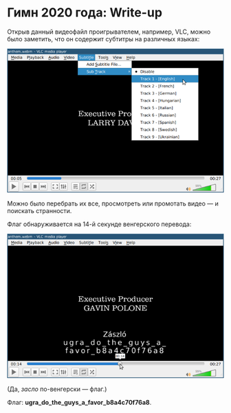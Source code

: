 # Гимн 2020 года: Write-up

Открыв данный видеофайл проигрывателем, например, VLC, можно было заметить, что он содержит субтитры на различных языках:

![Языки субтитров](writeup/languages.png)

Можно было перебрать их все, просмотреть или промотать видео — и поискать странности.

Флаг обнаруживается на 14-й секунде венгерского перевода:

![Флаг](writeup/zaszlo.png)

(Да, _засло_ по-венгерски — флаг.)

Флаг: **ugra_do_the_guys_a_favor_b8a4c70f76a8**.
